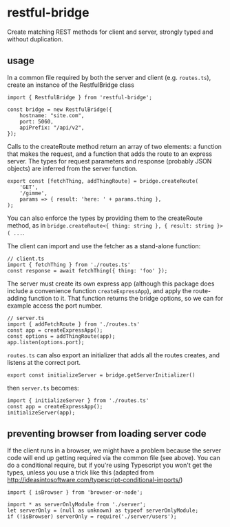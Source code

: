 # restful-bridge
Create matching REST methods for client and server, strongly typed and without duplication.

## usage

In a common file required by both the server and client (e.g. `routes.ts`), create an instance of the RestfulBridge class

```
import { RestfulBridge } from 'restful-bridge';

const bridge = new RestfulBridge({
    hostname: "site.com",
	port: 5060,
    apiPrefix: "/api/v2",
});
```

Calls to the createRoute method return an array of two elements: a function that makes the request, and a function that adds the route to an express server. The types for request parameters and response (probably JSON objects) are inferred from the server function.

```
export const [fetchThing, addThingRoute] = bridge.createRoute(
	'GET',
	'/gimme',
	params => { result: 'here: ' + params.thing },
);
```

You can also enforce the types by providing them to the createRoute method, as in `bridge.createRoute<{ thing: string }, { result: string }>( ...`.

The client can import and use the fetcher as a stand-alone function:

```
// client.ts
import { fetchThing } from './routes.ts'
const response = await fetchThing({ thing: 'foo' });
```

The server must create its own express app (although this package does include a convenience function `createExpressApp`), and apply the route-adding function to it. That function returns the bridge options, so we can for example access the port number.

```
// server.ts
import { addFetchRoute } from './routes.ts'
const app = createExpressApp();
const options = addThingRoute(app);
app.listen(options.port);
```

`routes.ts` can also export an initializer that adds all the routes creates, and listens at the correct port.

```
export const initializeServer = bridge.getServerInitializer()
```

then `server.ts` becomes:

```
import { initializeServer } from './routes.ts'
const app = createExpressApp();
initializeServer(app);
```

## preventing browser from loading server code

If the client runs in a browser, we might have a problem because the server code will end up getting required via the common file (see above). You can do a conditional require, but if you're using Typescript you won't get the types, unless you use a trick like this (adapted from http://ideasintosoftware.com/typescript-conditional-imports/)

```
import { isBrowser } from 'browser-or-node';

import * as serverOnlyModule from './server';
let serverOnly = (null as unknown) as typeof serverOnlyModule;
if (!isBrowser) serverOnly = require('./server/users');
```









